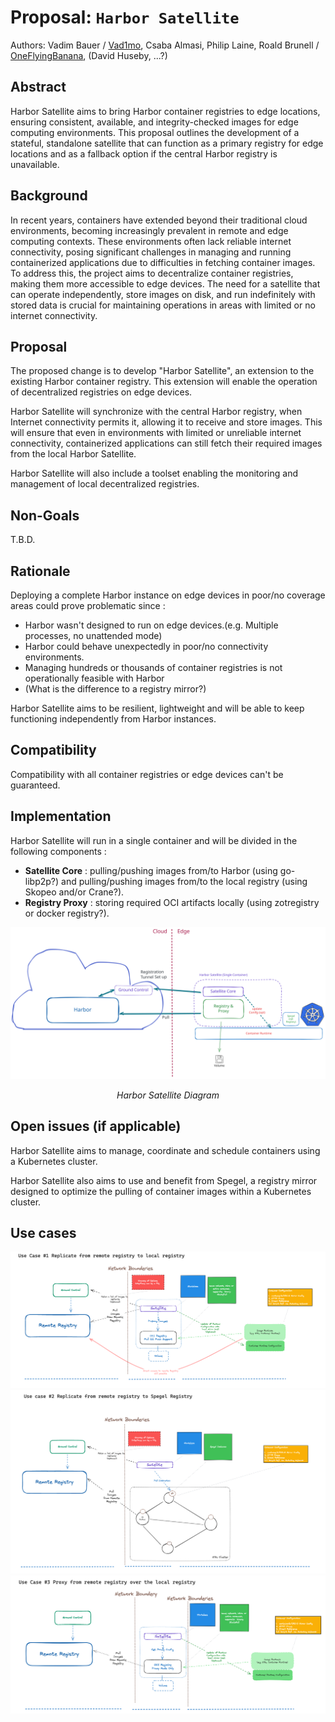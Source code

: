 # Proposal: `Harbor Satellite`

Authors: Vadim Bauer / [Vad1mo](https://github.com/Vad1mo), Csaba Almasi, Philip Laine, Roald Brunell / [OneFlyingBanana](https://github.com/OneFlyingBanana), (David Huseby, ...?)

<!--Discussion: `Link to discussion issue, if applicable`-->

## Abstract

Harbor Satellite aims to bring Harbor container registries to edge locations, ensuring consistent, available, and integrity-checked images for edge computing environments. This proposal outlines the development of a stateful, standalone satellite that can function as a primary registry for edge locations and as a fallback option if the central Harbor registry is unavailable.

## Background

In recent years, containers have extended beyond their traditional cloud environments, becoming increasingly prevalent in remote and edge computing contexts. These environments often lack reliable internet connectivity, posing significant challenges in managing and running containerized applications due to difficulties in fetching container images. To address this, the project aims to decentralize container registries, making them more accessible to edge devices. The need for a satellite that can operate independently, store images on disk, and run indefinitely with stored data is crucial for maintaining operations in areas with limited or no internet connectivity.

## Proposal

The proposed change is to develop "Harbor Satellite", an extension to the existing Harbor container registry. This extension will enable the operation of decentralized registries on edge devices.

Harbor Satellite will synchronize with the central Harbor registry, when Internet connectivity permits it, allowing it to receive and store images. This will ensure that even in environments with limited or unreliable internet connectivity, containerized applications can still fetch their required images from the local Harbor Satellite.

Harbor Satellite will also include a toolset enabling the monitoring and management of local decentralized registries.

## Non-Goals

T.B.D.

## Rationale

Deploying a complete Harbor instance on edge devices in poor/no coverage areas could prove problematic since :

- Harbor wasn't designed to run on edge devices.(e.g. Multiple processes, no unattended mode)
- Harbor could behave unexpectedly in poor/no connectivity environments.
- Managing hundreds or thousands of container registries is not operationally feasible with Harbor
- (What is the difference to a registry mirror?)

Harbor Satellite aims to be resilient, lightweight and will be able to keep functioning independently from Harbor instances.

## Compatibility

Compatibility with all container registries or edge devices can't be guaranteed.

## Implementation

Harbor Satellite will run in a single container and will be divided in the following components :

- **Satellite Core** : pulling/pushing images from/to Harbor (using go-libp2p?) and pulling/pushing images from/to the local registry (using Skopeo and/or Crane?).
- **Registry Proxy** : storing required OCI artifacts locally (using zotregistry or docker registry?).

![Harbor Satellite Diagram](../images/harbor-satellite-diagram.svg)

<p align="center"><em>Harbor Satellite Diagram</em></p>

## Open issues (if applicable)

Harbor Satellite aims to manage, coordinate and schedule containers using a Kubernetes cluster.

Harbor Satellite also aims to use and benefit from Spegel, a registry mirror designed to optimize the pulling of container images within a Kubernetes cluster.

## Use cases

![Use Case #1](../images/use-case-1.png)
![Use Case #2](../images/use-case-2.png)
![Use Case #3](../images/use-case-3.png)
